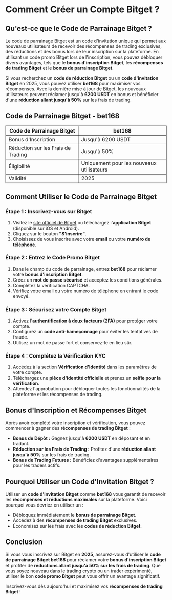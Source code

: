 <h1>Comment Créer un Compte Bitget ?</h1>

<h2>Qu'est-ce que le Code de Parrainage Bitget ?</h2>
<p>Le code de parrainage Bitget est un code d'invitation unique qui permet aux nouveaux utilisateurs de recevoir des récompenses de trading exclusives, des réductions et des bonus lors de leur inscription sur la plateforme. En utilisant un code promo Bitget lors de l'inscription, vous pouvez débloquer divers avantages, tels que le <strong>bonus d'inscription Bitget</strong>, les <strong>récompenses de trading Bitget</strong> et le <strong>bonus de parrainage Bitget</strong>.</p>
<p>Si vous recherchez un <strong>code de réduction Bitget</strong> ou un <strong>code d'invitation Bitget</strong> en 2025, vous pouvez utiliser <strong>bet168</strong> pour maximiser vos récompenses. Avec la dernière mise à jour de Bitget, les nouveaux utilisateurs peuvent réclamer jusqu'à <strong>6200 USDT</strong> en bonus et bénéficier d'une <strong>réduction allant jusqu'à 50%</strong> sur les frais de trading.</p>

<h2>Code de Parrainage Bitget - bet168</h2>
<table border="1">
    <tr>
        <th>Code de Parrainage Bitget</th>
        <th>bet168</th>
    </tr>
    <tr>
        <td>Bonus d'Inscription</td>
        <td>Jusqu'à 6200 USDT</td>
    </tr>
    <tr>
        <td>Réduction sur les Frais de Trading</td>
        <td>Jusqu'à 50%</td>
    </tr>
    <tr>
        <td>Éligibilité</td>
        <td>Uniquement pour les nouveaux utilisateurs</td>
    </tr>
    <tr>
        <td>Validité</td>
        <td>2025</td>
    </tr>
</table>

<h2>Comment Utiliser le Code de Parrainage Bitget</h2>
<h3>Étape 1 : Inscrivez-vous sur Bitget</h3>
<ol>
    <li>Visitez le <a href="https://partner.bitget.com/bg/1t4kmgh9">site officiel de Bitget</a> ou téléchargez l'<strong>application Bitget</strong> (disponible sur iOS et Android).</li>
    <li>Cliquez sur le bouton <strong>"S'inscrire"</strong>.</li>
    <li>Choisissez de vous inscrire avec votre <strong>email</strong> ou votre <strong>numéro de téléphone</strong>.</li>
</ol>

<h3>Étape 2 : Entrez le Code Promo Bitget</h3>
<ol>
    <li>Dans le champ du code de parrainage, entrez <strong>bet168</strong> pour réclamer votre <strong>bonus d'inscription Bitget</strong>.</li>
    <li>Créez un <strong>mot de passe sécurisé</strong> et acceptez les conditions générales.</li>
    <li>Complétez la vérification CAPTCHA.</li>
    <li>Vérifiez votre email ou votre numéro de téléphone en entrant le code envoyé.</li>
</ol>

<h3>Étape 3 : Sécurisez votre Compte Bitget</h3>
<ol>
    <li>Activez l'<strong>authentification à deux facteurs (2FA)</strong> pour protéger votre compte.</li>
    <li>Configurez un <strong>code anti-hameçonnage</strong> pour éviter les tentatives de fraude.</li>
    <li>Utilisez un mot de passe fort et conservez-le en lieu sûr.</li>
</ol>

<h3>Étape 4 : Complétez la Vérification KYC</h3>
<ol>
    <li>Accédez à la section <strong>Vérification d'Identité</strong> dans les paramètres de votre compte.</li>
    <li>Téléchargez une <strong>pièce d'identité officielle</strong> et prenez un <strong>selfie pour la vérification</strong>.</li>
    <li>Attendez l'approbation pour débloquer toutes les fonctionnalités de la plateforme et les récompenses de trading.</li>
</ol>

<h2>Bonus d'Inscription et Récompenses Bitget</h2>
<p>Après avoir complété votre inscription et vérification, vous pouvez commencer à gagner des <strong>récompenses de trading Bitget</strong> :</p>
<ul>
    <li><strong>Bonus de Dépôt :</strong> Gagnez jusqu'à <strong>6200 USDT</strong> en déposant et en tradant.</li>
    <li><strong>Réduction sur les Frais de Trading :</strong> Profitez d'une <strong>réduction allant jusqu'à 50%</strong> sur les frais de trading.</li>
    <li><strong>Bonus de Trading Futures :</strong> Bénéficiez d'avantages supplémentaires pour les traders actifs.</li>
</ul>

<h2>Pourquoi Utiliser un Code d'Invitation Bitget ?</h2>
<p>Utiliser un <strong>code d'invitation Bitget</strong> comme <strong>bet168</strong> vous garantit de recevoir les <strong>récompenses et réductions maximales</strong> sur la plateforme. Voici pourquoi vous devriez en utiliser un :</p>
<ul>
    <li>Débloquez immédiatement le <strong>bonus de parrainage Bitget</strong>.</li>
    <li>Accédez à des <strong>récompenses de trading Bitget</strong> exclusives.</li>
    <li>Économisez sur les frais avec les <strong>codes de réduction Bitget</strong>.</li>
</ul>

<h2>Conclusion</h2>
<p>Si vous vous inscrivez sur Bitget en <strong>2025</strong>, assurez-vous d'utiliser le <strong>code de parrainage Bitget bet168</strong> pour réclamer votre <strong>bonus d'inscription Bitget</strong> et profiter de <strong>réductions allant jusqu'à 50% sur les frais de trading</strong>. Que vous soyez nouveau dans le trading crypto ou un trader expérimenté, utiliser le bon <strong>code promo Bitget</strong> peut vous offrir un avantage significatif.</p>
<p>Inscrivez-vous dès aujourd'hui et maximisez vos <strong>récompenses de trading Bitget</strong> !</p>

